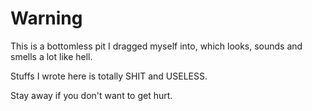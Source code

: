 Warning
===
This is a bottomless pit I dragged myself into, which looks, sounds and smells a lot like hell.

Stuffs I wrote here is totally SHIT and USELESS.

Stay away if you don't want to get hurt.


